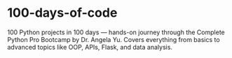 # 100-days-of-code
100 Python projects in 100 days — hands-on journey through the Complete Python Pro Bootcamp by Dr. Angela Yu. Covers everything from basics to advanced topics like OOP, APIs, Flask, and data analysis.
